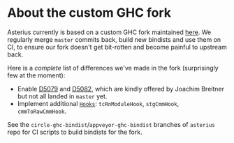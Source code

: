 # About the custom GHC fork

Asterius currently is based on a custom GHC fork maintained [here](https://github.com/TerrorJack/ghc/tree/asterius). We regularly merge `master` commits back, build new bindists and use them on CI, to ensure our fork doesn't get bit-rotten and become painful to upstream back.

Here is a *complete* list of differences we've made in the fork (surprisingly few at the moment):

* Enable [D5079](https://phabricator.haskell.org/D5079) and [D5082](https://phabricator.haskell.org/D5082), which are kindly offered by Joachim Breitner but not all landed in `master` yet.
* Implement additional [`Hooks`](https://github.com/TerrorJack/ghc/blob/asterius/compiler/main/Hooks.hs): `tcRnModuleHook`, `stgCmmHook`, `cmmToRawCmmHook`.

See the `circle-ghc-bindist`/`appveyor-ghc-bindist` branches of `asterius` repo for CI scripts to build bindists for the fork.
